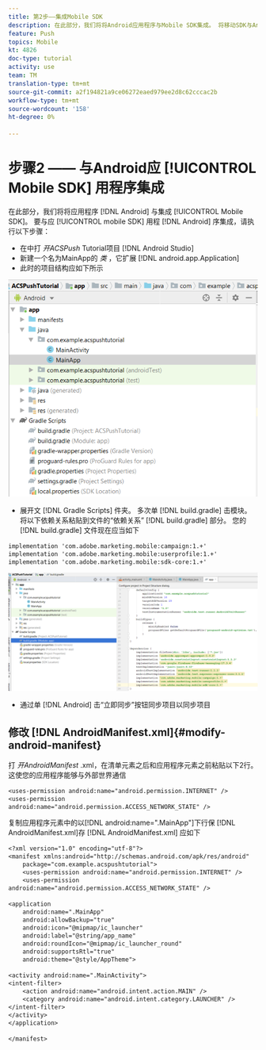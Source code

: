 ```yaml
---
title: 第2步——集成Mobile SDK
description: 在此部分，我们将将Android应用程序与Mobile SDK集成。 将移动SDK与Android应用程序集成
feature: Push
topics: Mobile
kt: 4826
doc-type: tutorial
activity: use
team: TM
translation-type: tm+mt
source-git-commit: a2f194821a9ce06272eaed979ee2d8c62cccac2b
workflow-type: tm+mt
source-wordcount: '158'
ht-degree: 0%

---
```


# 步骤2 —— 与Android应 [!UICONTROL Mobile SDK] 用程序集成

在此部分，我们将将应用程序 [!DNL Android] 与集成 [!UICONTROL Mobile SDK]。 要与应 [!UICONTROL mobile SDK] 用程 [!DNL Android] 序集成，请执行以下步骤：

* 在中打 *开ACSPush* Tutorial项目 [!DNL Android Studio]
* 新建一个名为MainApp的 *类* ，它扩展 [!DNL android.app.Application]
* 此时的项目结构应如下所示

![主应用程序](assets/android-main-app.PNG)

* 展开文 [!DNL Gradle Scripts] 件夹。 多次单 [!DNL build.gradle] 击模块。 将以下依赖关系粘贴到文件的“依赖关系” [!DNL build.gradle] 部分。 您的 [!DNL build.gradle] 文件现在应当如下

```java{.line-numbers}
implementation 'com.adobe.marketing.mobile:campaign:1.+'
implementation 'com.adobe.marketing.mobile:userprofile:1.+'
implementation 'com.adobe.marketing.mobile:sdk-core:1.+'
```

![模块图](assets/module-build-gradle.PNG)

* 通过单 [!DNL Android] 击“立即同步”按钮同步项目以同步项目

## 修改 [!DNL AndroidManifest.xml]{#modify-android-manifest}

打 *开AndroidManifest* .xml，在清单元素之后和应用程序元素之前粘贴以下2行。 这使您的应用程序能够与外部世界通信

```xml{.line-numbers}
<uses-permission android:name="android.permission.INTERNET" />
<uses-permission android:name="android.permission.ACCESS_NETWORK_STATE" />
```

复制应用程序元素中的以[!DNL android:name=".MainApp"]下行保 [!DNL AndroidManifest.xml]存 [!DNL AndroidManifest.xml] 应如下

```xml{.line-numbers}
<?xml version="1.0" encoding="utf-8"?>
<manifest xmlns:android="http://schemas.android.com/apk/res/android"
    package="com.example.acspushtutorial">
    <uses-permission android:name="android.permission.INTERNET" />
    <uses-permission android:name="android.permission.ACCESS_NETWORK_STATE" />

<application
    android:name=".MainApp"
    android:allowBackup="true"
    android:icon="@mipmap/ic_launcher"
    android:label="@string/app_name"
    android:roundIcon="@mipmap/ic_launcher_round"
    android:supportsRtl="true"
    android:theme="@style/AppTheme">

<activity android:name=".MainActivity">
<intent-filter>
    <action android:name="android.intent.action.MAIN" />
    <category android:name="android.intent.category.LAUNCHER" />
</intent-filter>
</activity>
</application>

</manifest>
```
